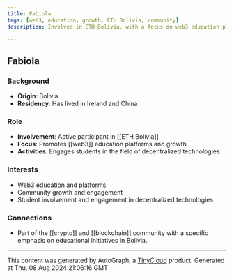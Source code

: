 ```yaml
---
title: Fabiola
tags: [web3, education, growth, ETH Bolivia, community]
description: Involved in ETH Bolivia, with a focus on web3 education platforms, growth, and student engagement.

---
```


## Fabiola

### Background
- **Origin**: Bolivia
- **Residency**: Has lived in Ireland and China

### Role
- **Involvement**: Active participant in [[ETH Bolivia]]
- **Focus**: Promotes [[web3]] education platforms and growth
- **Activities**: Engages students in the field of decentralized technologies

### Interests
- Web3 education and platforms
- Community growth and engagement
- Student involvement and engagement in decentralized technologies

### Connections
- Part of the [[crypto]] and [[blockchain]] community with a specific emphasis on educational initiatives in Bolivia.
---
This content was generated by AutoGraph, a [TinyCloud](https://tinycloud.xyz/) product.
Generated at  Thu, 08 Aug 2024 21:06:16 GMT